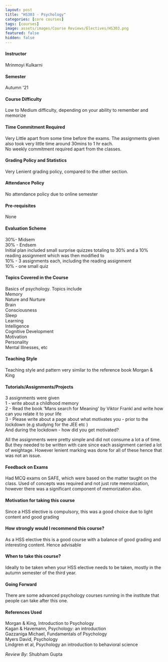 ```yaml
---
layout: post
title: "HS303 - Psychology"
categories: [core courses]
tags: [courses]
image: assets/images/Course Reviews/Electives/HS303.png
featured: false
hidden: false
---
```


#### Instructor
Mrinmoyi Kulkarni

#### Semester
Autumn '21

#### Course Difficulty
Low to Medium difficulty, depending on your ability to remember and memorize

#### Time Commitment Required
Very Little apart from some time before the exams. The assignments given also took very little time around 30mins to 1 hr each.  
No weekly commitment required apart from the classes.

#### Grading Policy and Statistics
Very Lenient grading policy, compared to the other section. 

#### Attendance Policy
No attendance policy due to online semester

#### Pre-requisites
None

#### Evaluation Scheme
30%- Midsem  
30% - Endsem  
Initial plan included small surprise quizzes totaling to 30% and a 10% reading assignment which was then modified to   
10% - 3 assignments each, including the reading assignment  
10% -  one small quiz

#### Topics Covered in the Course
Basics of psychology. Topics include  
Memory  
Nature and Nurture  
Brain  
Consciousness  
Sleep  
Learning  
Intelligence  
Cognitive Development  
Motivation  
Personality  
Mental Illnesses, etc

#### Teaching Style
Teaching style and pattern very similar to the reference book Morgan & King

#### Tutorials/Assignments/Projects
3 assignments were given  
1 - write about a childhood memory  
2 - Read the book 'Mans search for Meaning' by Viktor Frankl and write how can you relate it to your life  
3 - Please write about a page about what motivates you -  prior to the lockdown  (e.g  studying for the JEE etc )  
And during the lockdown - how did you get motivated?  
  
All the assignments were pretty simple and did not consume a lot a of time. But they needed to be written with care since each assignment carried a lot of weightage. However lenient marking was done for all of these hence that was not an issue.

#### Feedback on Exams
Had MCQ exams on SAFE, which were based on the matter taught on the class. Used of concepts was required and not just rote memorization, however there was a significant component of memorization also.

#### Motivation for taking this course
Since a HSS elective is compulsory, this was a good choice due to light content and good grading

#### How strongly would I recommend this course?
As a HSS elective this is a good course with a balance of good grading and interesting content. Hence advisable

#### When to take this course?
Ideally to be taken when your HSS elective needs to be taken, mostly in the autumn semester of the third year.

#### Going Forward
There are some advanced psychology courses running in the institute that people can take after this one.

#### References Used
Morgan & King, Introduction to Psychology  
Kagan & Havemann, Psychology: an introduction  
Gazzaniga Michael, Fundamentals of Psychology  
Myers David, Psychology  
Lindgren et al, Psychology an introduction to behavioral science  

*Review By:* Shubham Gupta